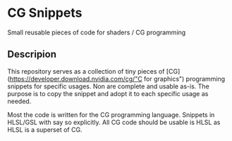 # CG Snippets
Small reusable pieces of code for shaders / CG programming

## Descripion
This repository serves as a collection of tiny pieces of [CG](https://developer.download.nvidia.com/cg/"C for graphics") programming snippets for specific usages.
Non are complete and usable as-is. The purpose is to copy the snippet and adopt it to each specific usage as needed.

Most the code is written for the CG programming language. Snippets in HLSL/GSL with say so explicitly.
All CG code should be usable is HLSL as HLSL is a superset of CG.

